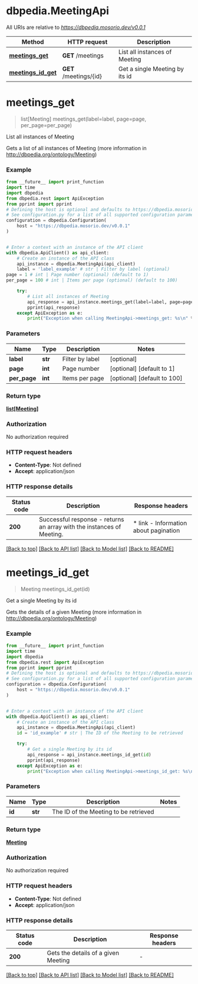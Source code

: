 # dbpedia.MeetingApi

All URIs are relative to *https://dbpedia.mosorio.dev/v0.0.1*

Method | HTTP request | Description
------------- | ------------- | -------------
[**meetings_get**](MeetingApi.md#meetings_get) | **GET** /meetings | List all instances of Meeting
[**meetings_id_get**](MeetingApi.md#meetings_id_get) | **GET** /meetings/{id} | Get a single Meeting by its id


# **meetings_get**
> list[Meeting] meetings_get(label=label, page=page, per_page=per_page)

List all instances of Meeting

Gets a list of all instances of Meeting (more information in http://dbpedia.org/ontology/Meeting)

### Example

```python
from __future__ import print_function
import time
import dbpedia
from dbpedia.rest import ApiException
from pprint import pprint
# Defining the host is optional and defaults to https://dbpedia.mosorio.dev/v0.0.1
# See configuration.py for a list of all supported configuration parameters.
configuration = dbpedia.Configuration(
    host = "https://dbpedia.mosorio.dev/v0.0.1"
)


# Enter a context with an instance of the API client
with dbpedia.ApiClient() as api_client:
    # Create an instance of the API class
    api_instance = dbpedia.MeetingApi(api_client)
    label = 'label_example' # str | Filter by label (optional)
page = 1 # int | Page number (optional) (default to 1)
per_page = 100 # int | Items per page (optional) (default to 100)

    try:
        # List all instances of Meeting
        api_response = api_instance.meetings_get(label=label, page=page, per_page=per_page)
        pprint(api_response)
    except ApiException as e:
        print("Exception when calling MeetingApi->meetings_get: %s\n" % e)
```

### Parameters

Name | Type | Description  | Notes
------------- | ------------- | ------------- | -------------
 **label** | **str**| Filter by label | [optional] 
 **page** | **int**| Page number | [optional] [default to 1]
 **per_page** | **int**| Items per page | [optional] [default to 100]

### Return type

[**list[Meeting]**](Meeting.md)

### Authorization

No authorization required

### HTTP request headers

 - **Content-Type**: Not defined
 - **Accept**: application/json

### HTTP response details
| Status code | Description | Response headers |
|-------------|-------------|------------------|
**200** | Successful response - returns an array with the instances of Meeting. |  * link - Information about pagination <br>  |

[[Back to top]](#) [[Back to API list]](../README.md#documentation-for-api-endpoints) [[Back to Model list]](../README.md#documentation-for-models) [[Back to README]](../README.md)

# **meetings_id_get**
> Meeting meetings_id_get(id)

Get a single Meeting by its id

Gets the details of a given Meeting (more information in http://dbpedia.org/ontology/Meeting)

### Example

```python
from __future__ import print_function
import time
import dbpedia
from dbpedia.rest import ApiException
from pprint import pprint
# Defining the host is optional and defaults to https://dbpedia.mosorio.dev/v0.0.1
# See configuration.py for a list of all supported configuration parameters.
configuration = dbpedia.Configuration(
    host = "https://dbpedia.mosorio.dev/v0.0.1"
)


# Enter a context with an instance of the API client
with dbpedia.ApiClient() as api_client:
    # Create an instance of the API class
    api_instance = dbpedia.MeetingApi(api_client)
    id = 'id_example' # str | The ID of the Meeting to be retrieved

    try:
        # Get a single Meeting by its id
        api_response = api_instance.meetings_id_get(id)
        pprint(api_response)
    except ApiException as e:
        print("Exception when calling MeetingApi->meetings_id_get: %s\n" % e)
```

### Parameters

Name | Type | Description  | Notes
------------- | ------------- | ------------- | -------------
 **id** | **str**| The ID of the Meeting to be retrieved | 

### Return type

[**Meeting**](Meeting.md)

### Authorization

No authorization required

### HTTP request headers

 - **Content-Type**: Not defined
 - **Accept**: application/json

### HTTP response details
| Status code | Description | Response headers |
|-------------|-------------|------------------|
**200** | Gets the details of a given Meeting |  -  |

[[Back to top]](#) [[Back to API list]](../README.md#documentation-for-api-endpoints) [[Back to Model list]](../README.md#documentation-for-models) [[Back to README]](../README.md)

